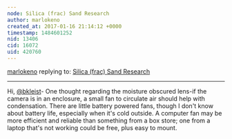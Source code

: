 ```yaml
---
node: Silica (frac) Sand Research
author: marlokeno
created_at: 2017-01-16 21:14:12 +0000
timestamp: 1484601252
nid: 13406
cid: 16072
uid: 420760
---
```




[marlokeno](../profile/marlokeno) replying to: [Silica (frac) Sand Research](../notes/bkleist/08-30-2016/silica-frac-sand-research)

----
Hi, [@bkleist](/profile/bkleist)-
One thought regarding the moisture obscured lens-if the camera is in an enclosure, a small fan to circulate air should help with condensation. There are little battery powered fans, though I don't know about battery life, especially when it's cold outside.
A computer fan may be more efficient and reliable than something from a box store; one from a laptop that's not working could be free, plus easy to mount.